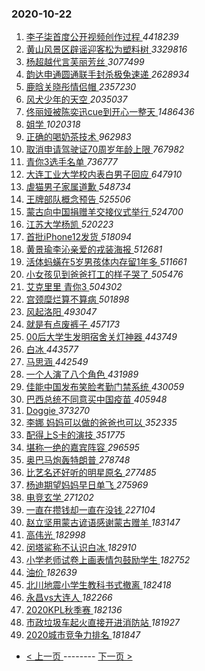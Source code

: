 ### 2020-10-22 
1. [ 李子柒首度公开视频创作过程 ](https://s.weibo.com/weibo?q=%23%E6%9D%8E%E5%AD%90%E6%9F%92%E9%A6%96%E5%BA%A6%E5%85%AC%E5%BC%80%E8%A7%86%E9%A2%91%E5%88%9B%E4%BD%9C%E8%BF%87%E7%A8%8B%23&Refer=top) *4418239*
1. [ 黄山风景区辟谣迎客松为塑料树 ](https://s.weibo.com/weibo?q=%23%E9%BB%84%E5%B1%B1%E9%A3%8E%E6%99%AF%E5%8C%BA%E8%BE%9F%E8%B0%A3%E8%BF%8E%E5%AE%A2%E6%9D%BE%E4%B8%BA%E5%A1%91%E6%96%99%E6%A0%91%23&Refer=top) *3329816*
1. [ 杨超越代言芙丽芳丝 ](https://s.weibo.com/weibo?q=%23%E6%9D%A8%E8%B6%85%E8%B6%8A%E4%BB%A3%E8%A8%80%E8%8A%99%E4%B8%BD%E8%8A%B3%E4%B8%9D%23&topic_ad=1&Refer=top) *3077499*
1. [ 韵达申通圆通联手封杀极兔速递 ](https://s.weibo.com/weibo?q=%23%E9%9F%B5%E8%BE%BE%E7%94%B3%E9%80%9A%E5%9C%86%E9%80%9A%E8%81%94%E6%89%8B%E5%B0%81%E6%9D%80%E6%9E%81%E5%85%94%E9%80%9F%E9%80%92%23&Refer=top) *2628934*
1. [ 鹿晗关晓彤情侣帽 ](https://s.weibo.com/weibo?q=%23%E9%B9%BF%E6%99%97%E5%85%B3%E6%99%93%E5%BD%A4%E6%83%85%E4%BE%A3%E5%B8%BD%23&Refer=top) *2357230*
1. [ 风犬少年的天空 ](https://s.weibo.com/weibo?q=%23%E9%A3%8E%E7%8A%AC%E5%B0%91%E5%B9%B4%E7%9A%84%E5%A4%A9%E7%A9%BA%23&topic_ad=1&Refer=top) *2035037*
1. [ 佟丽娅被陈奕迅cue到开心一整天 ](https://s.weibo.com/weibo?q=%E4%BD%9F%E4%B8%BD%E5%A8%85%E8%A2%AB%E9%99%88%E5%A5%95%E8%BF%85cue%E5%88%B0%E5%BC%80%E5%BF%83%E4%B8%80%E6%95%B4%E5%A4%A9&Refer=top) *1486436*
1. [ 姐学 ](https://s.weibo.com/weibo?q=%E5%A7%90%E5%AD%A6&Refer=top) *1020318*
1. [ 正确的喝奶茶技术 ](https://s.weibo.com/weibo?q=%23%E6%AD%A3%E7%A1%AE%E7%9A%84%E5%96%9D%E5%A5%B6%E8%8C%B6%E6%8A%80%E6%9C%AF%23&Refer=top) *962983*
1. [ 取消申请驾驶证70周岁年龄上限 ](https://s.weibo.com/weibo?q=%23%E5%8F%96%E6%B6%88%E7%94%B3%E8%AF%B7%E9%A9%BE%E9%A9%B6%E8%AF%8170%E5%91%A8%E5%B2%81%E5%B9%B4%E9%BE%84%E4%B8%8A%E9%99%90%23&Refer=top) *767982*
1. [ 青你3选手名单 ](https://s.weibo.com/weibo?q=%23%E9%9D%92%E4%BD%A03%E9%80%89%E6%89%8B%E5%90%8D%E5%8D%95%23&Refer=top) *736777*
1. [ 大连工业大学校内表白男子回应 ](https://s.weibo.com/weibo?q=%E5%A4%A7%E8%BF%9E%E5%B7%A5%E4%B8%9A%E5%A4%A7%E5%AD%A6%E6%A0%A1%E5%86%85%E8%A1%A8%E7%99%BD%E7%94%B7%E5%AD%90%E5%9B%9E%E5%BA%94&Refer=top) *647910*
1. [ 虐猫男子家属道歉 ](https://s.weibo.com/weibo?q=%23%E8%99%90%E7%8C%AB%E7%94%B7%E5%AD%90%E5%AE%B6%E5%B1%9E%E9%81%93%E6%AD%89%23&Refer=top) *548734*
1. [ 王牌部队概念预告 ](https://s.weibo.com/weibo?q=%E7%8E%8B%E7%89%8C%E9%83%A8%E9%98%9F%E6%A6%82%E5%BF%B5%E9%A2%84%E5%91%8A&Refer=top) *525506*
1. [ 蒙古向中国捐赠羊交接仪式举行 ](https://s.weibo.com/weibo?q=%23%E8%92%99%E5%8F%A4%E5%90%91%E4%B8%AD%E5%9B%BD%E6%8D%90%E8%B5%A0%E7%BE%8A%E4%BA%A4%E6%8E%A5%E4%BB%AA%E5%BC%8F%E4%B8%BE%E8%A1%8C%23&Refer=top) *524700*
1. [ 江苏大学杨凯 ](https://s.weibo.com/weibo?q=%23%E6%B1%9F%E8%8B%8F%E5%A4%A7%E5%AD%A6%E6%9D%A8%E5%87%AF%23&Refer=top) *520223*
1. [ 首批iPhone12发货 ](https://s.weibo.com/weibo?q=%23%E9%A6%96%E6%89%B9iPhone12%E5%8F%91%E8%B4%A7%23&Refer=top) *518094*
1. [ 黄景瑜李沁亲爱的戎装海报 ](https://s.weibo.com/weibo?q=%E9%BB%84%E6%99%AF%E7%91%9C%E6%9D%8E%E6%B2%81%E4%BA%B2%E7%88%B1%E7%9A%84%E6%88%8E%E8%A3%85%E6%B5%B7%E6%8A%A5&Refer=top) *512681*
1. [ 活体蚂蟥在5岁男孩体内存留1年多 ](https://s.weibo.com/weibo?q=%23%E6%B4%BB%E4%BD%93%E8%9A%82%E8%9F%A5%E5%9C%A85%E5%B2%81%E7%94%B7%E5%AD%A9%E4%BD%93%E5%86%85%E5%AD%98%E7%95%991%E5%B9%B4%E5%A4%9A%23&Refer=top) *511661*
1. [ 小女孩见到爸爸打工的样子哭了 ](https://s.weibo.com/weibo?q=%E5%B0%8F%E5%A5%B3%E5%AD%A9%E8%A7%81%E5%88%B0%E7%88%B8%E7%88%B8%E6%89%93%E5%B7%A5%E7%9A%84%E6%A0%B7%E5%AD%90%E5%93%AD%E4%BA%86&Refer=top) *505476*
1. [ 艾克里里 青你3 ](https://s.weibo.com/weibo?q=%E8%89%BE%E5%85%8B%E9%87%8C%E9%87%8C%20%E9%9D%92%E4%BD%A03&Refer=top) *504302*
1. [ 宫颈糜烂算不算病 ](https://s.weibo.com/weibo?q=%23%E5%AE%AB%E9%A2%88%E7%B3%9C%E7%83%82%E7%AE%97%E4%B8%8D%E7%AE%97%E7%97%85%23&Refer=top) *501898*
1. [ 风起洛阳 ](https://s.weibo.com/weibo?q=%E9%A3%8E%E8%B5%B7%E6%B4%9B%E9%98%B3&Refer=top) *493047*
1. [ 就是有点废裤子 ](https://s.weibo.com/weibo?q=%23%E5%B0%B1%E6%98%AF%E6%9C%89%E7%82%B9%E5%BA%9F%E8%A3%A4%E5%AD%90%23&Refer=top) *457173*
1. [ 00后大学生发明宿舍关灯神器 ](https://s.weibo.com/weibo?q=%2300%E5%90%8E%E5%A4%A7%E5%AD%A6%E7%94%9F%E5%8F%91%E6%98%8E%E5%AE%BF%E8%88%8D%E5%85%B3%E7%81%AF%E7%A5%9E%E5%99%A8%23&Refer=top) *443749*
1. [ 白冰 ](https://s.weibo.com/weibo?q=%E7%99%BD%E5%86%B0&Refer=top) *443577*
1. [ 马思涵 ](https://s.weibo.com/weibo?q=%E9%A9%AC%E6%80%9D%E6%B6%B5&Refer=top) *442549*
1. [ 一个人演了八个角色 ](https://s.weibo.com/weibo?q=%23%E4%B8%80%E4%B8%AA%E4%BA%BA%E6%BC%94%E4%BA%86%E5%85%AB%E4%B8%AA%E8%A7%92%E8%89%B2%23&Refer=top) *431989*
1. [ 佳能中国发布笑脸考勤门禁系统 ](https://s.weibo.com/weibo?q=%23%E4%BD%B3%E8%83%BD%E4%B8%AD%E5%9B%BD%E5%8F%91%E5%B8%83%E7%AC%91%E8%84%B8%E8%80%83%E5%8B%A4%E9%97%A8%E7%A6%81%E7%B3%BB%E7%BB%9F%23&Refer=top) *430059*
1. [ 巴西总统不同意买中国疫苗 ](https://s.weibo.com/weibo?q=%23%E5%B7%B4%E8%A5%BF%E6%80%BB%E7%BB%9F%E4%B8%8D%E5%90%8C%E6%84%8F%E4%B9%B0%E4%B8%AD%E5%9B%BD%E7%96%AB%E8%8B%97%23&Refer=top) *405948*
1. [ Doggie ](https://s.weibo.com/weibo?q=Doggie&Refer=top) *373270*
1. [ 李娜 妈妈可以做的爸爸也可以 ](https://s.weibo.com/weibo?q=%E6%9D%8E%E5%A8%9C%20%E5%A6%88%E5%A6%88%E5%8F%AF%E4%BB%A5%E5%81%9A%E7%9A%84%E7%88%B8%E7%88%B8%E4%B9%9F%E5%8F%AF%E4%BB%A5&Refer=top) *352335*
1. [ 配得上S卡的演技 ](https://s.weibo.com/weibo?q=%23%E9%85%8D%E5%BE%97%E4%B8%8AS%E5%8D%A1%E7%9A%84%E6%BC%94%E6%8A%80%23&Refer=top) *351775*
1. [ 堪称一绝的嘉宾阵容 ](https://s.weibo.com/weibo?q=%E5%A0%AA%E7%A7%B0%E4%B8%80%E7%BB%9D%E7%9A%84%E5%98%89%E5%AE%BE%E9%98%B5%E5%AE%B9&Refer=top) *296595*
1. [ 奥巴马炮轰特朗普 ](https://s.weibo.com/weibo?q=%23%E5%A5%A5%E5%B7%B4%E9%A9%AC%E7%82%AE%E8%BD%B0%E7%89%B9%E6%9C%97%E6%99%AE%23&Refer=top) *278748*
1. [ 比艺名还好听的明星原名 ](https://s.weibo.com/weibo?q=%23%E6%AF%94%E8%89%BA%E5%90%8D%E8%BF%98%E5%A5%BD%E5%90%AC%E7%9A%84%E6%98%8E%E6%98%9F%E5%8E%9F%E5%90%8D%23&Refer=top) *277485*
1. [ 杨迪期望妈妈早日单飞 ](https://s.weibo.com/weibo?q=%23%E6%9D%A8%E8%BF%AA%E6%9C%9F%E6%9C%9B%E5%A6%88%E5%A6%88%E6%97%A9%E6%97%A5%E5%8D%95%E9%A3%9E%23&Refer=top) *275969*
1. [ 电竞玄学 ](https://s.weibo.com/weibo?q=%23%E7%94%B5%E7%AB%9E%E7%8E%84%E5%AD%A6%23&Refer=top) *271202*
1. [ 一直在攒钱却一直在没钱 ](https://s.weibo.com/weibo?q=%23%E4%B8%80%E7%9B%B4%E5%9C%A8%E6%94%92%E9%92%B1%E5%8D%B4%E4%B8%80%E7%9B%B4%E5%9C%A8%E6%B2%A1%E9%92%B1%23&Refer=top) *227104*
1. [ 赵立坚用蒙古谚语感谢蒙古赠羊 ](https://s.weibo.com/weibo?q=%23%E8%B5%B5%E7%AB%8B%E5%9D%9A%E7%94%A8%E8%92%99%E5%8F%A4%E8%B0%9A%E8%AF%AD%E6%84%9F%E8%B0%A2%E8%92%99%E5%8F%A4%E8%B5%A0%E7%BE%8A%23&Refer=top) *183147*
1. [ 高伟光 ](https://s.weibo.com/weibo?q=%E9%AB%98%E4%BC%9F%E5%85%89&Refer=top) *182998*
1. [ 闵塔鲨称不认识白冰 ](https://s.weibo.com/weibo?q=%23%E9%97%B5%E5%A1%94%E9%B2%A8%E7%A7%B0%E4%B8%8D%E8%AE%A4%E8%AF%86%E7%99%BD%E5%86%B0%23&Refer=top) *182910*
1. [ 小学老师试卷上画表情包鼓励学生 ](https://s.weibo.com/weibo?q=%23%E5%B0%8F%E5%AD%A6%E8%80%81%E5%B8%88%E8%AF%95%E5%8D%B7%E4%B8%8A%E7%94%BB%E8%A1%A8%E6%83%85%E5%8C%85%E9%BC%93%E5%8A%B1%E5%AD%A6%E7%94%9F%23&Refer=top) *182752*
1. [ 油价 ](https://s.weibo.com/weibo?q=%E6%B2%B9%E4%BB%B7&Refer=top) *182639*
1. [ 北川地震小学生教科书式撤离 ](https://s.weibo.com/weibo?q=%23%E5%8C%97%E5%B7%9D%E5%9C%B0%E9%9C%87%E5%B0%8F%E5%AD%A6%E7%94%9F%E6%95%99%E7%A7%91%E4%B9%A6%E5%BC%8F%E6%92%A4%E7%A6%BB%23&Refer=top) *182418*
1. [ 永昌vs大连人 ](https://s.weibo.com/weibo?q=%E6%B0%B8%E6%98%8Cvs%E5%A4%A7%E8%BF%9E%E4%BA%BA&Refer=top) *182266*
1. [ 2020KPL秋季赛 ](https://s.weibo.com/weibo?q=%232020KPL%E7%A7%8B%E5%AD%A3%E8%B5%9B%23&Refer=top) *182136*
1. [ 市政垃圾车起火直接开进消防站 ](https://s.weibo.com/weibo?q=%23%E5%B8%82%E6%94%BF%E5%9E%83%E5%9C%BE%E8%BD%A6%E8%B5%B7%E7%81%AB%E7%9B%B4%E6%8E%A5%E5%BC%80%E8%BF%9B%E6%B6%88%E9%98%B2%E7%AB%99%23&Refer=top) *181927*
1. [ 2020城市竞争力排名 ](https://s.weibo.com/weibo?q=%232020%E5%9F%8E%E5%B8%82%E7%AB%9E%E4%BA%89%E5%8A%9B%E6%8E%92%E5%90%8D%23&Refer=top) *181847* 

- [ < 上一页 ](https://github.com/able8/weibo-hot-record/blob/master/2020-10-21.md) -------- [ 下一页 > ](https://github.com/able8/weibo-hot-record/blob/master/2020-10-23.md)